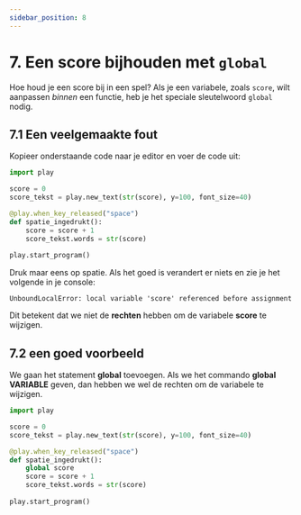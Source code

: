 ```yaml
---
sidebar_position: 8
---
```


# 7. Een score bijhouden met `global`
Hoe houd je een score bij in een spel? Als je een variabele, zoals `score`, wilt aanpassen *binnen* een functie, heb je het speciale sleutelwoord `global` nodig.

## 7.1 Een veelgemaakte fout

Kopieer onderstaande code naar je editor en voer de code uit:

```python
import play

score = 0
score_tekst = play.new_text(str(score), y=100, font_size=40)

@play.when_key_released("space")
def spatie_ingedrukt():
    score = score + 1
    score_tekst.words = str(score)
    
play.start_program()
```

Druk maar eens op spatie. Als het goed is verandert er niets en zie je het volgende in je console:

```
UnboundLocalError: local variable 'score' referenced before assignment
```

Dit betekent dat we niet de **rechten** hebben om de variabele **score** te wijzigen.

## 7.2 een goed voorbeeld
We gaan het statement **global** toevoegen.
Als we het commando **global VARIABLE** geven, dan hebben we wel de rechten om de variabele te wijzigen.

```python
import play

score = 0
score_tekst = play.new_text(str(score), y=100, font_size=40)

@play.when_key_released("space")
def spatie_ingedrukt():
    global score
    score = score + 1
    score_tekst.words = str(score)
    
play.start_program()
```      
